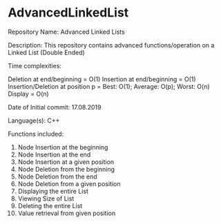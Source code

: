 # AdvancedLinkedList
Repository Name: Advanced Linked Lists

Description: This repository contains advanced functions/operation on a Linked List (Double Ended)

Time complexities:

Deletion at end/beginning = O(1)
Insertion at end/beginning = O(1)
Insertion/Deletion at position p = Best: O(1); Average: O(p); Worst: O(n)
Display = O(n)

Date of Initial commit: 17.08.2019

Language(s): C++

Functions included:
1. Node Insertion at the beginning
2. Node Insertion at the end
3. Node Insertion at a given position
4. Node Deletion from the beginning
5. Node Deletion from the end
6. Node Deletion from a given position
7. Displaying the entire List
8. Viewing Size of List
9. Deleting the entire List
10. Value retrieval from given position
